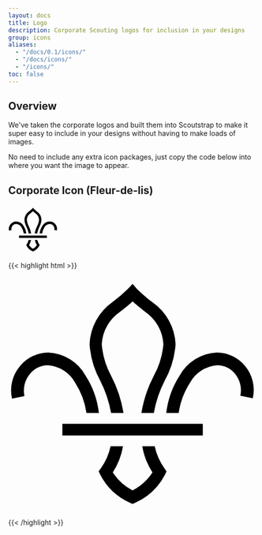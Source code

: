```yaml
---
layout: docs
title: Logo
description: Corporate Scouting logos for inclusion in your designs
group: icons
aliases:
  - "/docs/0.1/icons/"
  - "/docs/icons/"
  - "/icons/"
toc: false
---
```


## Overview
We've taken the corporate logos and built them into Scoutstrap to make it super easy to include in your designs without having to make loads of images.

No need to include any extra icon packages, just copy the code below into where you want the image to appear.

## Corporate Icon (Fleur-de-lis)

<svg class="bi bi-scout-fleur" width="100" height="100" viewBox="0 0 20 20"><path d="M5.38,9.11a6.13,6.13,0,0,1,.91,2.43h1a7,7,0,0,0-1.07-3,3.6,3.6,0,0,0-3-1.86h0A2.93,2.93,0,0,0,.91,7.81,3,3,0,0,0,.3,10.39l1-.21a2.1,2.1,0,0,1,.42-1.76A1.92,1.92,0,0,1,3.2,7.7h0A2.73,2.73,0,0,1,5.38,9.11Z"/><path d="M12.57,16a4.71,4.71,0,0,1-.79-1.78h-1a5.55,5.55,0,0,0,.82,2.1A4.18,4.18,0,0,1,10,17.77h0a4.17,4.17,0,0,1-1.59-1.45,5.55,5.55,0,0,0,.82-2.1h-1A4.71,4.71,0,0,1,7.44,16l-.17.23.12.26A5,5,0,0,0,9.8,18.77l.2.09h0l.2-.09a5,5,0,0,0,2.41-2.27l.12-.26Z"/><path d="M14.62,9.11a6.13,6.13,0,0,0-.91,2.43h-1a7,7,0,0,1,1.07-3,3.6,3.6,0,0,1,3-1.86h0a2.93,2.93,0,0,1,2.28,1.09,3,3,0,0,1,.61,2.59l-1-.21a2.1,2.1,0,0,0-.42-1.76A1.92,1.92,0,0,0,16.8,7.7h0A2.73,2.73,0,0,0,14.62,9.11Z"/><path d="M8.27,11.54h1a9.86,9.86,0,0,0-1-3A6.35,6.35,0,0,1,7.52,6,3.38,3.38,0,0,1,9,3.39c.16-.12.61-.46,1-.83.41.37.86.71,1,.83A3.38,3.38,0,0,1,12.48,6a6.36,6.36,0,0,1-.77,2.54,9.85,9.85,0,0,0-1,3h1a9.27,9.27,0,0,1,.88-2.61A7.06,7.06,0,0,0,13.46,6a4.37,4.37,0,0,0-1.86-3.37,11.42,11.42,0,0,1-1.25-1.07L10,1.15l-.36.39A11.41,11.41,0,0,1,8.39,2.61,4.37,4.37,0,0,0,6.54,6a7.06,7.06,0,0,0,.86,2.95A9.27,9.27,0,0,1,8.27,11.54Z"/><rect x="4.35" y="12.41" width="11.3" height="0.94"/></svg>

{{< highlight html >}}
<svg class="bi bi-scout-fleur" viewBox="0 0 20 20"><path d="M5.38,9.11a6.13,6.13,0,0,1,.91,2.43h1a7,7,0,0,0-1.07-3,3.6,3.6,0,0,0-3-1.86h0A2.93,2.93,0,0,0,.91,7.81,3,3,0,0,0,.3,10.39l1-.21a2.1,2.1,0,0,1,.42-1.76A1.92,1.92,0,0,1,3.2,7.7h0A2.73,2.73,0,0,1,5.38,9.11Z"/><path d="M12.57,16a4.71,4.71,0,0,1-.79-1.78h-1a5.55,5.55,0,0,0,.82,2.1A4.18,4.18,0,0,1,10,17.77h0a4.17,4.17,0,0,1-1.59-1.45,5.55,5.55,0,0,0,.82-2.1h-1A4.71,4.71,0,0,1,7.44,16l-.17.23.12.26A5,5,0,0,0,9.8,18.77l.2.09h0l.2-.09a5,5,0,0,0,2.41-2.27l.12-.26Z"/><path d="M14.62,9.11a6.13,6.13,0,0,0-.91,2.43h-1a7,7,0,0,1,1.07-3,3.6,3.6,0,0,1,3-1.86h0a2.93,2.93,0,0,1,2.28,1.09,3,3,0,0,1,.61,2.59l-1-.21a2.1,2.1,0,0,0-.42-1.76A1.92,1.92,0,0,0,16.8,7.7h0A2.73,2.73,0,0,0,14.62,9.11Z"/><path d="M8.27,11.54h1a9.86,9.86,0,0,0-1-3A6.35,6.35,0,0,1,7.52,6,3.38,3.38,0,0,1,9,3.39c.16-.12.61-.46,1-.83.41.37.86.71,1,.83A3.38,3.38,0,0,1,12.48,6a6.36,6.36,0,0,1-.77,2.54,9.85,9.85,0,0,0-1,3h1a9.27,9.27,0,0,1,.88-2.61A7.06,7.06,0,0,0,13.46,6a4.37,4.37,0,0,0-1.86-3.37,11.42,11.42,0,0,1-1.25-1.07L10,1.15l-.36.39A11.41,11.41,0,0,1,8.39,2.61,4.37,4.37,0,0,0,6.54,6a7.06,7.06,0,0,0,.86,2.95A9.27,9.27,0,0,1,8.27,11.54Z"/><rect x="4.35" y="12.41" width="11.3" height="0.94"/></svg>
{{< /highlight >}}

